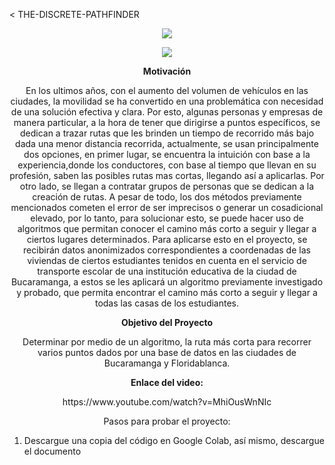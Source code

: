 < THE-DISCRETE-PATHFINDER
<p align = "center">
 <img src = "https://media.discordapp.net/attachments/885748480897843200/949492842143821886/Discrete_Pathfinder_Logo.jpeg">
</p>
<p align = "center">
 <img src = "https://user-images.githubusercontent.com/98678182/156963514-2ec81bb5-0bb6-49e9-b242-e1b05cb96de5.png">
</p>
<p align = "center">
 <b> Motivación </b>
</p>
<p align = "center">
En los ultimos años, con el aumento del volumen de vehículos en las ciudades, la movilidad se ha convertido en una problemática con necesidad de una solución efectiva y clara. Por esto, algunas personas y empresas de manera particular, a la hora de tener que dirigirse a puntos específicos, se dedican a trazar rutas que les brinden un tiempo de    recorrido más bajo dada una menor distancia recorrida, actualmente, se usan principalmente dos opciones, en primer lugar, se encuentra la intuición con base a la experiencia,donde los conductores, con base al tiempo que llevan en su profesión, saben las posibles rutas mas cortas, llegando así a aplicarlas. Por otro lado, se llegan a contratar grupos de personas que se dedican a la creación de rutas. A pesar de todo, los dos métodos previamente mencionados cometen el error de ser imprecisos o generar un cosadicional elevado, por lo tanto, para solucionar esto, se puede hacer uso de algoritmos que permitan conocer el camino más corto a seguir y llegar a ciertos lugares      determinados. Para aplicarse esto en el proyecto, se recibirán datos anonimizados correspondientes a coordenadas de las viviendas de ciertos estudiantes tenidos en cuenta en el servicio de transporte escolar de una institución educativa de la ciudad de Bucaramanga, a estos se les aplicará un algoritmo previamente investigado y probado, que permita encontrar el camino más corto a seguir y llegar a todas las casas de los estudiantes.
</p>
<p align = "center">
 <b>Objetivo del Proyecto</b>
   </p> 
   <p align = "center">
     Determinar por medio de un algoritmo, la ruta más corta para recorrer varios puntos dados por una base de datos en las ciudades de Bucaramanga y Floridablanca.
</p>
<p align = "center">
 <b> Enlace del video: </b>
</p>
<p align = "center">
 https://www.youtube.com/watch?v=MhiOusWnNIc
 </p>
<p align = "center">
 Pasos para probar el proyecto:
 
 1. Descargue una copia del código en Google Colab, así mismo, descargue el documento 
 </p>
